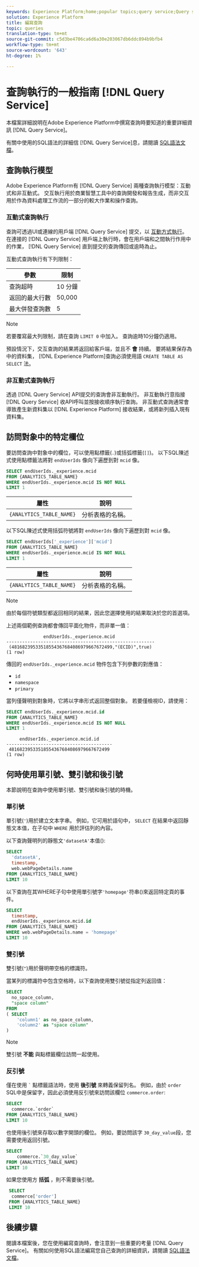 ```yaml
---
keywords: Experience Platform;home;popular topics;query service;Query service;writing queries;writing query;
solution: Experience Platform
title: 編寫查詢
topic: queries
translation-type: tm+mt
source-git-commit: c5d3be4706ca6d6a30e203067db6ddc894b9bfb4
workflow-type: tm+mt
source-wordcount: '643'
ht-degree: 1%

---
```



# 查詢執行的一般指南 [!DNL Query Service]

本檔案詳細說明在Adobe Experience Platform中撰寫查詢時要知道的重要詳細資訊 [!DNL Query Service]。

有關中使用的SQL語法的詳細信 [!DNL Query Service]息，請閱讀 [SQL語法文檔](../sql/syntax.md)。

## 查詢執行模型

Adobe Experience Platform有 [!DNL Query Service] 兩種查詢執行模型：互動式和非互動式。 交互執行用於商業智慧工具中的查詢開發和報告生成，而非交互用於作為資料處理工作流的一部分的較大作業和操作查詢。

### 互動式查詢執行

查詢可透過UI或連線的用戶端 [!DNL Query Service] 提交，以 [互動方式執行](../clients/overview.md)。 在連接的 [!DNL Query Service] 用戶端上執行時，會在用戶端和之間執行作用中的作業， [!DNL Query Service] 直到提交的查詢傳回或逾時為止。

互動式查詢執行有下列限制：

| 參數 | 限制 |
| --------- | ---------- |
| 查詢超時 | 10 分鐘 |
| 返回的最大行數 | 50,000 |
| 最大併發查詢數 | 5 |

>[!NOTE]
>
>若要覆寫最大列限制，請在查詢 `LIMIT 0` 中加入。 查詢逾時10分鐘仍適用。

預設情況下，交互查詢的結果將返回給客戶端，並且不 **會** 持續。 要將結果保存為中的資料集， [!DNL Experience Platform]查詢必須使用語 `CREATE TABLE AS SELECT` 法。

### 非互動式查詢執行

透過 [!DNL Query Service] API提交的查詢會非互動執行。 非互動執行意指接 [!DNL Query Service] 收API呼叫並按接收順序執行查詢。 非互動式查詢通常會導致產生新資料集以 [!DNL Experience Platform] 接收結果，或將新列插入現有資料集。

## 訪問對象中的特定欄位

要訪問查詢中對象中的欄位，可以使用點標籤(`.`)或括弧標籤(`[]`)。 以下SQL陳述式使用點標籤法將對 `endUserIds` 像向下遍歷到對 `mcid` 像。

```sql
SELECT endUserIds._experience.mcid
FROM {ANALYTICS_TABLE_NAME}
WHERE endUserIds._experience.mcid IS NOT NULL
LIMIT 1
```

| 屬性 | 說明 |
| -------- | ----------- |
| `{ANALYTICS_TABLE_NAME}` | 分析表格的名稱。 |

以下SQL陳述式使用括弧符號將對 `endUserIds` 像向下遍歷到對 `mcid` 像。

```sql
SELECT endUserIds['_experience']['mcid']
FROM {ANALYTICS_TABLE_NAME}
WHERE endUserIds._experience.mcid IS NOT NULL
LIMIT 1
```

| 屬性 | 說明 |
| -------- | ----------- |
| `{ANALYTICS_TABLE_NAME}` | 分析表格的名稱。 |

>[!NOTE]
>
>由於每個符號類型都返回相同的結果，因此您選擇使用的結果取決於您的首選項。

上述兩個範例查詢都會傳回平面化物件，而非單一值：

```console
              endUserIds._experience.mcid   
--------------------------------------------------------
 (48168239533518554367684086979667672499,"(ECID)",true)
(1 row)
```

傳回的 `endUserIds._experience.mcid` 物件包含下列參數的對應值：

- `id`
- `namespace`
- `primary`

當列僅聲明到對象時，它將以字串形式返回整個對象。 若要僅檢視ID，請使用：

```sql
SELECT endUserIds._experience.mcid.id
FROM {ANALYTICS_TABLE_NAME}
WHERE endUserIds._experience.mcid IS NOT NULL
LIMIT 1
```

```console
     endUserIds._experience.mcid.id 
----------------------------------------
 48168239533518554367684086979667672499
(1 row)
```

## 何時使用單引號、雙引號和後引號

本節說明在查詢中使用單引號、雙引號和後引號的時機。

### 單引號

單引號(`'`)用於建立文本字串。 例如，它可用於語句中， `SELECT` 在結果中返回靜態文本值，在子句中 `WHERE` 用於評估列的內容。

以下查詢聲明列的靜態文`'datasetA'`本值():

```sql
SELECT 
  'datasetA',
  timestamp,
  web.webPageDetails.name
FROM {ANALYTICS_TABLE_NAME}
LIMIT 10
```

以下查詢在其WHERE子句中使用單引號字`'homepage'`符串()來返回特定頁的事件。

```sql
SELECT 
  timestamp,
  endUserIds._experience.mcid.id
FROM {ANALYTICS_TABLE_NAME}
WHERE web.webPageDetails.name = 'homepage'
LIMIT 10
```

### 雙引號

雙引號(`"`)用於聲明帶空格的標識符。

當某列的標識符中包含空格時，以下查詢使用雙引號從指定列返回值：

```sql
SELECT
  no_space_column,
  "space column"
FROM
( SELECT 
    'column1' as no_space_column,
    'column2' as "space column"
)
```

>[!NOTE]
>
>雙引號 **不能** 與點標籤欄位訪問一起使用。

### 反引號

僅在使用 `` ` `` 點標籤語法時，使用 **後引號** 來轉義保留列名。 例如，由於 `order` SQL中是保留字，因此必須使用反引號來訪問該欄位 `commerce.order`:

```sql
SELECT 
  commerce.`order`
FROM {ANALYTICS_TABLE_NAME}
LIMIT 10
```

也使用後引號來存取以數字開頭的欄位。 例如，要訪問該字 `30_day_value`段，您需要使用返回引號。

```SQL
SELECT
    commerce.`30_day_value`
FROM {ANALYTICS_TABLE_NAME}
LIMIT 10
```

如果您使用方 **括弧** ，則不需要後引號。

```sql
 SELECT
  commerce['order']
 FROM {ANALYTICS_TABLE_NAME}
 LIMIT 10
```

## 後續步驟

閱讀本檔案後，您在使用編寫查詢時，會注意到一些重要的考量 [!DNL Query Service]。 有關如何使用SQL語法編寫您自己查詢的詳細資訊，請閱讀 [SQL語法文檔](../sql/syntax.md)。